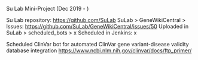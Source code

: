 Su Lab Mini-Project (Dec 2019 - )

Su Lab repository: https://github.com/SuLab
SuLab > GeneWikiCentral > Issues: https://github.com/SuLab/GeneWikiCentral/issues/50
Uploaded in SuLab > scheduled_bots > x
Scheduled in Jenkins: x

Scheduled ClinVar bot for automated ClinVar gene variant-disease validity database integration
https://www.ncbi.nlm.nih.gov/clinvar/docs/ftp_primer/

